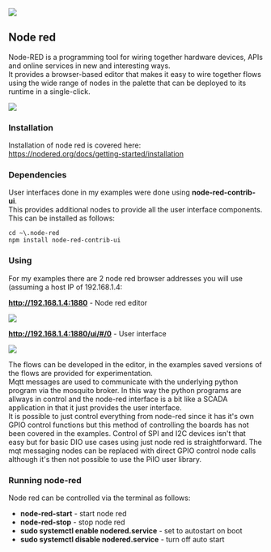 ![](https://github.com/lawsonkeith/PiIO/raw/master/images/node_red_logo.png)

## Node red

Node-RED is a programming tool for wiring together hardware devices, APIs and online services in new and interesting ways.  
It provides a browser-based editor that makes it easy to wire together flows using the wide range of nodes in the palette that can be deployed to its runtime in a single-click.  

![](https://github.com/lawsonkeith/PiIO/raw/master/images/node_red_diagram.PNG)


### Installation

Installation of node red is covered here:  
https://nodered.org/docs/getting-started/installation  


### Dependencies

User interfaces done in my examples were done using __node-red-contrib-ui__.  
This provides additional nodes to provide all the user interface components.  
This can be installed as follows:  

```
cd ~\.node-red
npm install node-red-contrib-ui
```

### Using

For my examples there are 2 node red browser addresses you will use (assuming a host IP of 192.168.1.4:  

__http://192.168.1.4:1880__ - Node red editor

![](https://github.com/lawsonkeith/PiIO/raw/master/images/node_red_edit.PNG)

__http://192.168.1.4:1880/ui/#/0__ - User interface

![](https://github.com/lawsonkeith/PiIO/raw/master/images/node_red_ui.PNG)

The flows can be developed in the editor, in the examples saved versions of the flows are provided for experimentation.  
Mqtt messages are used to communicate with the underlying python program via the mosquito broker.  In this way the python programs are allways in control and the node-red interface is a bit like a SCADA application in that it just provides the user interface.  
It is possible to just control everything from node-red since it has it's own GPIO control functions but this method of controlling the boards has not been covered in the examples.  Control of SPI and I2C devices isn't that easy but for basic DIO use cases using just node red is straightforward.  The mqt messaging nodes can be replaced with direct GPIO control node calls although it's then not possible to use the PiIO user library.  


### Running node-red

Node red can be controlled via the terminal as follows:  

* __node-red-start__ - start node red
* __node-red-stop__ - stop node red
* __sudo systemctl enable nodered.service__ - set to autostart on boot
* __sudo systemctl disable nodered.service__ - turn off auto start


